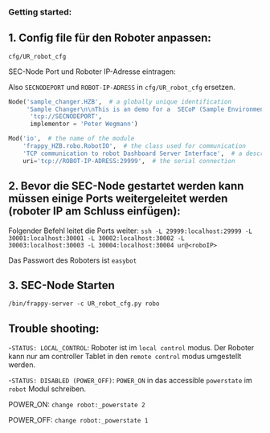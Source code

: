 ### Getting started:

## 1. Config file für den Roboter anpassen: 
```cfg/UR_robot_cfg```



SEC-Node Port und Roboter IP-Adresse eintragen:

Also ``SECNODEPORT`` und ``ROBOT-IP-ADRESS`` in ```cfg/UR_robot_cfg``` ersetzen.
```python
Node('sample_changer.HZB',  # a globally unique identification
     'Sample Changer\n\nThis is an demo for a  SECoP (Sample Environment Communication Protocol) sample changer SEC-Node.',  # describes the node
      'tcp://SECNODEPORT',
      implementor = 'Peter Wegmann')

Mod('io',  # the name of the module
    'frappy_HZB.robo.RobotIO',  # the class used for communication
    'TCP communication to robot Dashboard Server Interface',  # a description
    uri='tcp://ROBOT-IP-ADRESS:29999',  # the serial connection
```
## 2. Bevor die SEC-Node gestartet werden kann müssen einige Ports weitergeleitet werden (roboter IP am Schluss einfügen):

Folgender Befehl leitet die Ports weiter:
```ssh -L 29999:localhost:29999 -L 30001:localhost:30001 -L 30002:localhost:30002 -L 30003:localhost:30003 -L 30004:localhost:30004 ur@<roboIP>```

Das Passwort des Roboters ist ``easybot``

## 3. SEC-Node Starten
```/bin/frappy-server -c UR_robot_cfg.py robo```


## Trouble shooting:

 -``STATUS: LOCAL_CONTROL``: Roboter ist im ``local control`` modus. Der Roboter kann nur am controller Tablet in den ``remote control`` modus umgestellt werden. 

 -``STATUS: DISABLED (POWER_OFF)``: ``POWER_ON`` in das accessible ``powerstate`` im ``robot`` Modul schreiben.

POWER_ON: ``change robot:_powerstate 2`` 

POWER_OFF: ``change robot:_powerstate 1`` 


